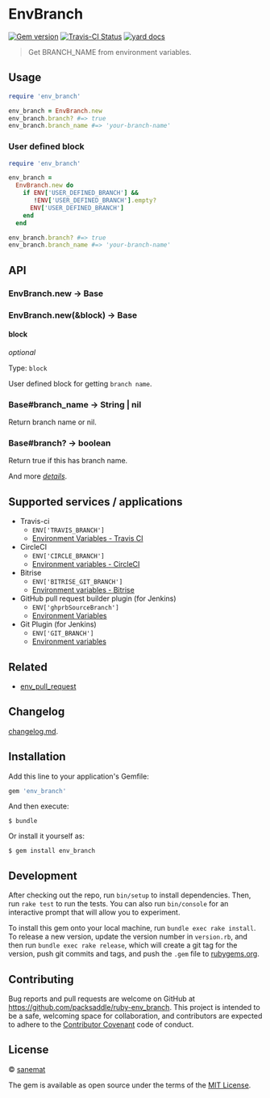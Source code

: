 # EnvBranch

[![Gem version][gem-image]][gem-url] [![Travis-CI Status][travis-image]][travis-url] [![yard docs][docs-image]][docs-url]

> Get BRANCH_NAME from environment variables.


## Usage

```ruby
require 'env_branch'

env_branch = EnvBranch.new
env_branch.branch? #=> true
env_branch.branch_name #=> 'your-branch-name'
```

### User defined block

```ruby
require 'env_branch'

env_branch =
  EnvBranch.new do
    if ENV['USER_DEFINED_BRANCH'] &&
       !ENV['USER_DEFINED_BRANCH'].empty?
      ENV['USER_DEFINED_BRANCH']
    end
  end

env_branch.branch? #=> true
env_branch.branch_name #=> 'your-branch-name'
```


## API

### EnvBranch.new -> Base

### EnvBranch.new(&block) -> Base

#### block

*optional*

Type: `block`

User defined block for getting `branch name`.


### Base#branch_name -> String | nil

Return branch name or nil.


### Base#branch? -> boolean

Return true if this has branch name.

And more *[details][docs-url]*.


## Supported services / applications

* Travis-ci
    * `ENV['TRAVIS_BRANCH']`
    * [Environment Variables - Travis CI](http://docs.travis-ci.com/user/environment-variables/#Default-Environment-Variables)
* CircleCI
    * `ENV['CIRCLE_BRANCH']`
    * [Environment variables - CircleCI](https://circleci.com/docs/environment-variables#build-details)
* Bitrise
    * `ENV['BITRISE_GIT_BRANCH']`
    * [Environment variables - Bitrise](https://devcenter.bitrise.io/faq/available-environment-variables/)
* GitHub pull request builder plugin (for Jenkins)
    * `ENV['ghprbSourceBranch']`
    * [Environment Variables](https://wiki.jenkins-ci.org/display/JENKINS/GitHub+pull+request+builder+plugin#GitHubpullrequestbuilderplugin-EnvironmentVariables)
* Git Plugin (for Jenkins)
    * `ENV['GIT_BRANCH']`
    * [Environment variables](https://wiki.jenkins-ci.org/display/JENKINS/Git+Plugin#GitPlugin-Environmentvariables)


## Related

* [env_pull_request](https://github.com/packsaddle/ruby-env_pull_request)


## Changelog

[changelog.md](./changelog.md).

## Installation

Add this line to your application's Gemfile:

```ruby
gem 'env_branch'
```

And then execute:

    $ bundle

Or install it yourself as:

    $ gem install env_branch


## Development

After checking out the repo, run `bin/setup` to install dependencies. Then, run `rake test` to run the tests. You can also run `bin/console` for an interactive prompt that will allow you to experiment.

To install this gem onto your local machine, run `bundle exec rake install`. To release a new version, update the version number in `version.rb`, and then run `bundle exec rake release`, which will create a git tag for the version, push git commits and tags, and push the `.gem` file to [rubygems.org](https://rubygems.org).


## Contributing

Bug reports and pull requests are welcome on GitHub at https://github.com/packsaddle/ruby-env_branch. This project is intended to be a safe, welcoming space for collaboration, and contributors are expected to adhere to the [Contributor Covenant](contributor-covenant.org) code of conduct.


## License

© [sanemat](http://sane.jp)

The gem is available as open source under the terms of the [MIT License](http://opensource.org/licenses/MIT).

[travis-url]: https://travis-ci.org/packsaddle/ruby-env_branch
[travis-image]: https://img.shields.io/travis/packsaddle/ruby-env_branch/master.svg?style=flat-square&label=build%20%28linux%29
[gem-url]: https://rubygems.org/gems/env_branch
[gem-image]: http://img.shields.io/gem/v/env_branch.svg?style=flat-square
[docs-url]: http://www.rubydoc.info/gems/env_branch
[docs-image]: https://img.shields.io/badge/yard-docs-blue.svg?style=flat-square
